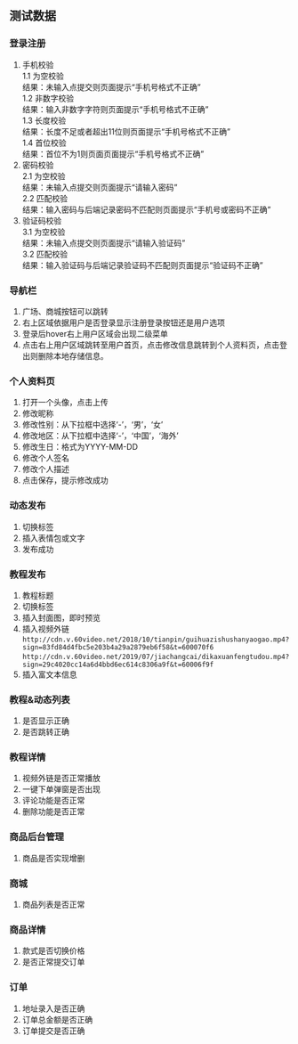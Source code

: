 ## 测试数据  
### 登录注册  
1. 手机校验  
1.1 为空校验  
结果：未输入点提交则页面提示“手机号格式不正确”  
1.2 非数字校验  
结果：输入非数字字符则页面提示“手机号格式不正确”  
1.3 长度校验  
结果：长度不足或者超出11位则页面提示“手机号格式不正确”    
1.4 首位校验  
结果：首位不为1则页面页面提示“手机号格式不正确”    
2. 密码校验  
2.1 为空校验  
结果：未输入点提交则页面提示“请输入密码”  
2.2 匹配校验  
结果：输入密码与后端记录密码不匹配则页面提示“手机号或密码不正确”  
3. 验证码校验  
3.1 为空校验  
结果：未输入点提交则页面提示“请输入验证码”  
3.2 匹配校验  
结果：输入验证码与后端记录验证码不匹配则页面提示“验证码不正确”  

### 导航栏  
1. 广场、商城按钮可以跳转  
2. 右上区域依据用户是否登录显示注册登录按钮还是用户选项  
3. 登录后hover右上用户区域会出现二级菜单  
4. 点击右上用户区域跳转至用户首页，点击修改信息跳转到个人资料页，点击登出则删除本地存储信息。


### 个人资料页  
1. 打开一个头像，点击上传  
2. 修改昵称  
3. 修改性别：从下拉框中选择‘-’，‘男’，‘女’  
4. 修改地区：从下拉框中选择‘-’，‘中国’，‘海外’  
5. 修改生日：格式为YYYY-MM-DD  
6. 修改个人签名  
7. 修改个人描述  
8. 点击保存，提示修改成功  

### 动态发布  
1. 切换标签  
2. 插入表情包或文字  
3. 发布成功  

### 教程发布  
1. 教程标题  
2. 切换标签  
3. 插入封面图，即时预览  
4. 插入视频外链  
`http://cdn.v.60video.net/2018/10/tianpin/guihuazishushanyaogao.mp4?sign=83fd84d4fbc5e203b4a29a2879eb6f58&t=600070f6`
`http://cdn.v.60video.net/2019/07/jiachangcai/dikaxuanfengtudou.mp4?sign=29c4020cc14a6d4bbd6ec614c8306a9f&t=60006f9f`
5. 插入富文本信息  

### 教程&动态列表  
1. 是否显示正确  
2. 是否跳转正确  

### 教程详情  
1. 视频外链是否正常播放  
2. 一键下单弹窗是否出现  
3. 评论功能是否正常  
4. 删除功能是否正常  

### 商品后台管理  
1. 商品是否实现增删  

### 商城  
1. 商品列表是否正常  


### 商品详情  
1. 款式是否切换价格  
2. 是否正常提交订单  

### 订单  
1. 地址录入是否正确  
2. 订单总金额是否正确  
3. 订单提交是否正确  



